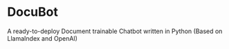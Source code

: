 # DocuBot
A ready-to-deploy Document trainable Chatbot written in Python (Based on LlamaIndex and OpenAI)
